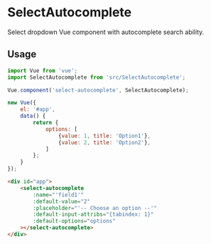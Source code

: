 # SelectAutocomplete

Select dropdown Vue component with autocomplete search ability.


## Usage

```js
import Vue from 'vue';
import SelectAutocomplete from 'src/SelectAutocomplete';

Vue.component('select-autocomplete', SelectAutocomplete);

new Vue({
	el: '#app',
	data() {
		return {
			options: [
				{value: 1, title: 'Option1'},
				{value: 2, title: 'Option2'},
			]
		};
	}
});
```

```html
<div id="app">
	<select-autocomplete
		:name="'field1'"
		:default-value="2"
		:placeholder="'-- Choose an option --'"
		:default-input-attribs="{tabindex: 1}"
		:default-options="options"
	></select-autocomplete>
</div>
```
